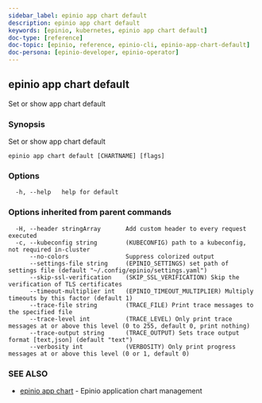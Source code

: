 ```yaml
---
sidebar_label: epinio app chart default
description: epinio app chart default
keywords: [epinio, kubernetes, epinio app chart default]
doc-type: [reference]
doc-topic: [epinio, reference, epinio-cli, epinio-app-chart-default]
doc-persona: [epinio-developer, epinio-operator]
---
```

## epinio app chart default

Set or show app chart default

### Synopsis

Set or show app chart default

```
epinio app chart default [CHARTNAME] [flags]
```

### Options

```
  -h, --help   help for default
```

### Options inherited from parent commands

```
  -H, --header stringArray       Add custom header to every request executed
  -c, --kubeconfig string        (KUBECONFIG) path to a kubeconfig, not required in-cluster
      --no-colors                Suppress colorized output
      --settings-file string     (EPINIO_SETTINGS) set path of settings file (default "~/.config/epinio/settings.yaml")
      --skip-ssl-verification    (SKIP_SSL_VERIFICATION) Skip the verification of TLS certificates
      --timeout-multiplier int   (EPINIO_TIMEOUT_MULTIPLIER) Multiply timeouts by this factor (default 1)
      --trace-file string        (TRACE_FILE) Print trace messages to the specified file
      --trace-level int          (TRACE_LEVEL) Only print trace messages at or above this level (0 to 255, default 0, print nothing)
      --trace-output string      (TRACE_OUTPUT) Sets trace output format [text,json] (default "text")
      --verbosity int            (VERBOSITY) Only print progress messages at or above this level (0 or 1, default 0)
```

### SEE ALSO

* [epinio app chart](./epinio_app_chart.md)	 - Epinio application chart management

